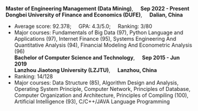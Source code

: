 **Master of Engineering Management (Data Mining)**, &nbsp;&nbsp;&nbsp;&nbsp;**Sep 2022 - Present**<br>
**Dongbei University of Finance and Economics (DUFE)**, &nbsp;&nbsp;&nbsp;&nbsp;**Dalian, China**<br>
- Average score: 92.378; &nbsp;&nbsp;&nbsp;&nbsp;GPA: 4.3/5.0; &nbsp;&nbsp;&nbsp;&nbsp;Ranking: 3/80<br>
- Major courses: Fundamentals of Big Data (97), Python Language and Applications (97), Internet Finance (95), Systems Engineering And Quantitative Analysis (94), Financial Modeling And Econometric Analysis (96)<br>
**Bachelor of Computer Science and Technology**, &nbsp;&nbsp;&nbsp;&nbsp;**Sep 2015 - Jun 2019**<br>
**Lanzhou Jiaotong University (LZJTU)**, &nbsp;&nbsp;&nbsp;&nbsp;**Lanzhou, China**<br>
- Ranking: 14/128<br>
- Major courses: Data Structure (85), Algorithm Design and Analysis, Operating System Principle, Computer Network, Principles of Database, Computer Organization and Architecture, Principles of Compiling (100), Artificial Intelligence (93), C/C++/JAVA Language Programming